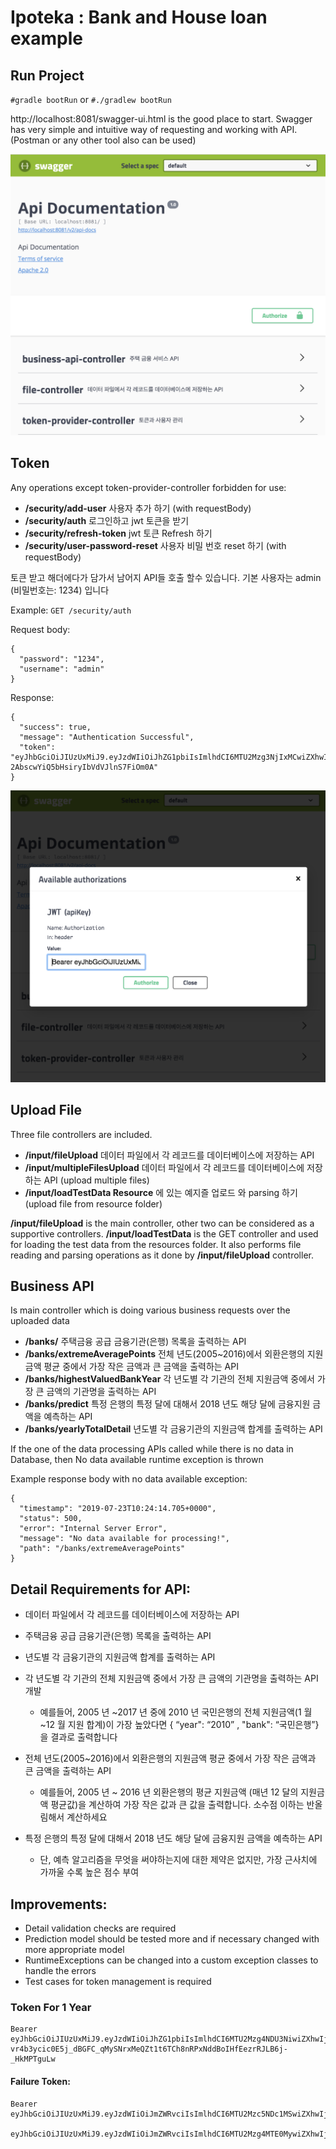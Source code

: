 # Ipoteka : Bank and House loan example 


## Run Project

`#gradle bootRun`
or
`#./gradlew bootRun`


http://localhost:8081/swagger-ui.html  is the good place to start. Swagger has very simple and intuitive way of requesting and working with API. (Postman or any other tool also can be used)

![swagger-main-api](swagger-main.png)

## Token

Any operations except token-provider-controller forbidden for use:

- **/security/add-user** 사용자 추가 하기 (with requestBody)
- **/security/auth** 로그인하고 jwt 토큰을 받기
- **/security/refresh-token** jwt 토큰 Refresh 하기
- **/security/user-password-reset** 사용자 비밀 번호 reset 하기 (with requestBody)

토큰 받고 해더에다가 담가서 남어지 API들 호출 할수 있습니다. 
기본 사용자는 admin (비밀번호는: 1234) 입니다

Example: `GET /security/auth`

Request body: 
```
{
  "password": "1234",
  "username": "admin"
}
```

Response:
```
{
  "success": true,
  "message": "Authentication Successful",
  "token": "eyJhbGciOiJIUzUxMiJ9.eyJzdWIiOiJhZG1pbiIsImlhdCI6MTU2Mzg3NjIxMCwiZXhwIjoxNTYzOTYyNjEwfQ.WA2MQlzwdxHVx0leyMNpER1XcUkbOxNPKdPUYwktvncxTrvqajUCY-2AbscwYiQ5bHsiryIbVdVJlnS7FiOm0A"
}
```

![swagger-put-token](swagger-put-token.png)


## Upload File

Three file controllers are included.

- **/input/fileUpload** 데이터 파일에서 각 레코드를 데이터베이스에 저장하는 API
- **/input/multipleFilesUpload** 데이터 파일에서 각 레코드를 데이터베이스에 저장하는 API (upload multiple files)
- **/input/loadTestData Resource** 에 있는 예지즐 업로드 와 parsing 하기 (upload file from resource folder)


**/input/fileUpload** is the main controller, other two can be considered as a supportive controllers. **/input/loadTestData** is the GET controller and used for loading the test data from the resources folder. It also performs file reading and parsing operations as it done by **/input/fileUpload** controller.

## Business API 

Is main controller which is doing various business requests over the uploaded data

- **/banks/** 주택금융 공급 금융기관(은행) 목록을 출력하는 API
- **/banks/extremeAveragePoints** 전체 년도(2005~2016)에서 외환은행의 지원금액 평균 중에서 가장 작은 금액과 큰 금액을 출력하는 API
- **/banks/highestValuedBankYear** 각 년도별 각 기관의 전체 지원금액 중에서 가장 큰 금액의 기관명을 출력하는 API
- **/banks/predict** 특정 은행의 특정 달에 대해서 2018 년도 해당 달에 금융지원 금액을 예측하는 API
- **/banks/yearlyTotalDetail** 년도별 각 금융기관의 지원금액 합계를 출력하는 API


If the one of the data processing APIs called while there is no data in Database, then No data available runtime exception is thrown

Example response body with no data available exception:
```
{
  "timestamp": "2019-07-23T10:24:14.705+0000",
  "status": 500,
  "error": "Internal Server Error",
  "message": "No data available for processing!",
  "path": "/banks/extremeAveragePoints"
}
```


## Detail Requirements for API:

* 데이터 파일에서 각 레코드를 데이터베이스에 저장하는 API
* 주택금융 공급 금융기관(은행) 목록을 출력하는 API
* 년도별 각 금융기관의 지원금액 합계를 출력하는 API
* 각 년도별 각 기관의 전체 지원금액 중에서 가장 큰 금액의 기관명을 출력하는 API 개발
    * 예를들어, 2005 년 ~2017 년 중에 2010 년 국민은행의 전체 지원금액(1 월~12 월 지원 합계)이 가장 높았다면 { “year": “2010” , "bank": “국민은행”}을 결과로 출력합니다
* 전체 년도(2005~2016)에서 외환은행의 지원금액 평균 중에서 가장 작은 금액과 큰 금액을 출력하는 API
    * 예를들어, 2005 년 ~ 2016 년 외환은행의 평균 지원금액 (매년 12 달의 지원금액 평균값)을 계산하여 가장 작은 값과 큰 값을 출력합니다. 소수점 이하는 반올림해서 계산하세요
    
* 특정 은행의 특정 달에 대해서 2018 년도 해당 달에 금융지원 금액을 예측하는 API
    * 단, 예측 알고리즘을 무엇을 써야하는지에 대한 제약은 없지만, 가장 근사치에 가까울 수록 높은 점수 부여


## Improvements:

- Detail validation checks are required
- Prediction model should be tested more and if necessary changed with more appropriate model
- RuntimeExceptions can be changed into a custom exception classes to handle the errors
- Test cases for token management is required


### Token For 1 Year
```
Bearer eyJhbGciOiJIUzUxMiJ9.eyJzdWIiOiJhZG1pbiIsImlhdCI6MTU2Mzg4NDU3NiwiZXhwIjoxNTk1NDIwNTc2fQ.rFJqV9nKJG0Jf-vr4b3ycic0E5j_dBGFC_qMySNrxMeQZt1t6TCh8nRPxNddBoIHfEezrRJLB6j-_HkMPTguLw
```

####  Failure Token:
```
Bearer eyJhbGciOiJIUzUxMiJ9.eyJzdWIiOiJmZWRvciIsImlhdCI6MTU2Mzc5NDc1MSwiZXhwIjoxNTYzODgxMTUxfQ.kvfeCpwYETTLVbL5Deq3dCdCUFZTOFv5WN3JuXCWV0YV9Vwb4EnEjZ21u85_1J1lnTSaVVcDrWJmax5SYz9M9g
       eyJhbGciOiJIUzUxMiJ9.eyJzdWIiOiJmZWRvciIsImlhdCI6MTU2Mzg4MTE0MywiZXhwIjoxNjUwMjgxfQ.MNZqBmxBA1q61EdpWvmlxJZGBHtwSkNkmFE15CMsTkUoH7vD5M45Ebf1kgDTUWSn6ZMRjKJKmPmPwf4gxY6GZw
```


